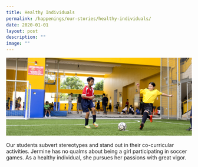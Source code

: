 ```yaml
---
title: Healthy Individuals
permalink: /happenings/our-stories/healthy-individuals/
date: 2020-01-01
layout: post
description: ""
image: ""
---
```

![](/images/HealthyIndividual.jpg)

Our students subvert stereotypes and stand out in their co-curricular activities. Jermine has no qualms about being a girl participating in soccer games. As a healthy individual, she pursues her passions with great vigor.